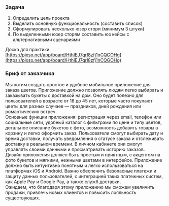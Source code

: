 ### Задача

1. Определить цель проекта  
2. Выделить основную функциональность (составить список)  
3. Сформулировать несколько юзер стори (минимум 3 штуки)  
4. По выделенными юзер сторям составить юз кейсы с альтернативными сценариями

Доска для практики: [https://pixso.net/app/board/HthIEJ7qrI8zfj1nCQGOHg](https://pixso.net/app/board/HthIEJ7qrI8zfj1nCQGOHg) 

### Бриф от заказчика

Мы хотим создать простое и удобное мобильное приложение для заказа цветов. Приложение должно позволять людям легко выбирать и заказывать букеты с доставкой на дом. Оно будет полезно для пользователей в возрасте от 18 до 45 лет, которые часто покупают цветы для разных случаев — праздников, дней рождения или романтических встреч.  
Основные функции приложения: регистрация через email, телефон или социальные сети, удобный каталог с фильтрами по цене и типу цветов, детальное описание букетов с фото, возможность добавить товары в корзину и легко оформить заказ. Пользователи смогут выбирать дату и время доставки, получать уведомления о статусе заказа и отслеживать доставку в реальном времени. В личном кабинете они смогут управлять своими данными и просматривать историю заказов.  
Дизайн приложения должен быть простым и приятным, с акцентом на фото букетов и мягкими, нежными цветами в интерфейсе. Приложение должно быть интуитивно понятным и легко использоваться на платформах iOS и Android. Важно обеспечить безопасные платежи и защиту данных пользователей, с интеграцией таких платежных систем, как Apple Pay и Google Pay, а также служб доставки.  
Ожидаем, что благодаря этому приложению мы сможем увеличить продажи, привлечь новых клиентов и повысить лояльность существующих.